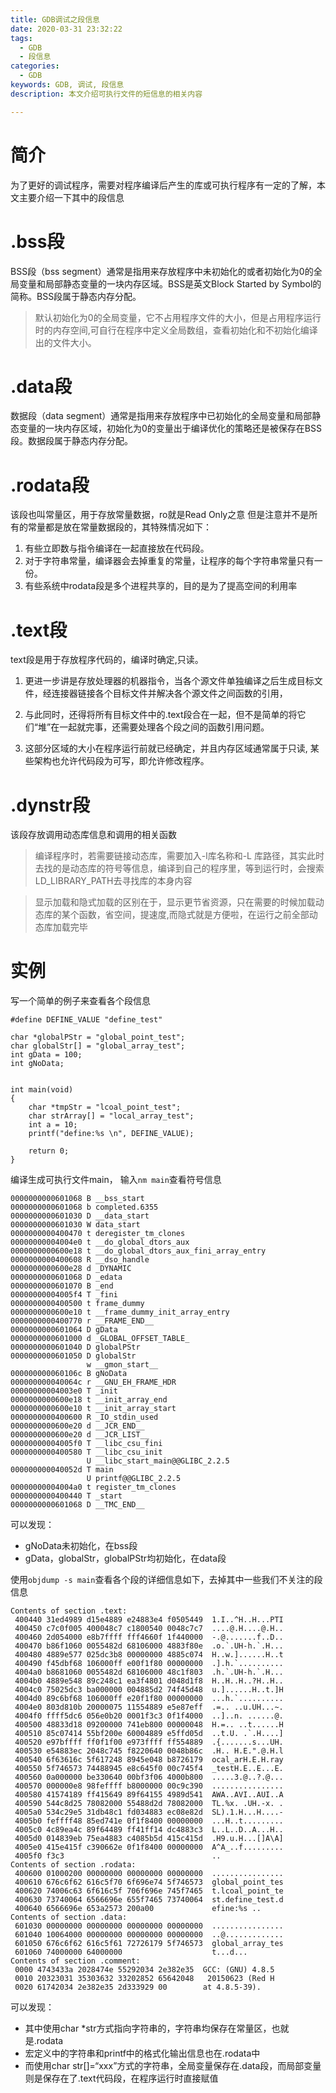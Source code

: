 ```yaml
---
title: GDB调试之段信息
date: 2020-03-31 23:32:22
tags:
  - GDB
  - 段信息
categories:
  - GDB
keywords: GDB, 调试, 段信息
description: 本文介绍可执行文件的短信息的相关内容

---
```



# **简介**

为了更好的调试程序，需要对程序编译后产生的库或可执行程序有一定的了解，本文主要介绍一下其中的段信息

# **.bss段**
BSS段（bss segment）通常是指用来存放程序中未初始化的或者初始化为0的全局变量和局部静态变量的一块内存区域。BSS是英文Block Started by Symbol的简称。BSS段属于静态内存分配。

> 默认初始化为0的全局变量，它不占用程序文件的大小，但是占用程序运行时的内存空间,可自行在程序中定义全局数组，查看初始化和不初始化编译出的文件大小。


# **.data段**

数据段（data segment）通常是指用来存放程序中已初始化的全局变量和局部静态变量的一块内存区域，初始化为0的变量出于编译优化的策略还是被保存在BSS段。数据段属于静态内存分配。


# **.rodata段**

该段也叫常量区，用于存放常量数据，ro就是Read Only之意
但是注意并不是所有的常量都是放在常量数据段的，其特殊情况如下：
1. 有些立即数与指令编译在一起直接放在代码段。
2. 对于字符串常量，编译器会去掉重复的常量，让程序的每个字符串常量只有一份。
3. 有些系统中rodata段是多个进程共享的，目的是为了提高空间的利用率


# **.text段**

text段是用于存放程序代码的，编译时确定,只读。

1. 更进一步讲是存放处理器的机器指令，当各个源文件单独编译之后生成目标文件，经连接器链接各个目标文件并解决各个源文件之间函数的引用，

2. 与此同时，还得将所有目标文件中的.text段合在一起，但不是简单的将它们“堆”在一起就完事，还需要处理各个段之间的函数引用问题。

3. 这部分区域的大小在程序运行前就已经确定，并且内存区域通常属于只读, 某些架构也允许代码段为可写，即允许修改程序。

# **.dynstr段**

该段存放调用动态库信息和调用的相关函数

> 编译程序时，若需要链接动态库，需要加入-l库名称和-L 库路径，其实此时去找的是动态库的符号等信息，编译到自己的程序里，等到运行时，会搜索LD_LIBRARY_PATH去寻找库的本身内容

> 显示加载和隐式加载的区别在于，显示更节省资源，只在需要的时候加载动态库的某个函数，省空间，提速度,而隐式就是方便啦，在运行之前全部动态库加载完毕

# **实例**

写一个简单的例子来查看各个段信息

```
#define DEFINE_VALUE "define_test"

char *globalPStr = "global_point_test";
char globalStr[] = "global_array_test";
int gData = 100;
int gNoData;


int main(void)
{
    char *tmpStr = "lcoal_point_test";
    char strArray[] = "local_array_test";
    int a = 10;
    printf("define:%s \n", DEFINE_VALUE);

    return 0;
}

```
编译生成可执行文件main，
输入`nm main`查看符号信息

```
0000000000601068 B __bss_start
0000000000601068 b completed.6355
0000000000601030 D __data_start
0000000000601030 W data_start
0000000000400470 t deregister_tm_clones
00000000004004e0 t __do_global_dtors_aux
0000000000600e18 t __do_global_dtors_aux_fini_array_entry
0000000000400608 R __dso_handle
0000000000600e28 d _DYNAMIC
0000000000601068 D _edata
0000000000601070 B _end
00000000004005f4 T _fini
0000000000400500 t frame_dummy
0000000000600e10 t __frame_dummy_init_array_entry
0000000000400770 r __FRAME_END__
0000000000601064 D gData
0000000000601000 d _GLOBAL_OFFSET_TABLE_
0000000000601040 D globalPStr
0000000000601050 D globalStr
                 w __gmon_start__
000000000060106c B gNoData
000000000040064c r __GNU_EH_FRAME_HDR
00000000004003e0 T _init
0000000000600e18 t __init_array_end
0000000000600e10 t __init_array_start
0000000000400600 R _IO_stdin_used
0000000000600e20 d __JCR_END__
0000000000600e20 d __JCR_LIST__
00000000004005f0 T __libc_csu_fini
0000000000400580 T __libc_csu_init
                 U __libc_start_main@@GLIBC_2.2.5
000000000040052d T main
                 U printf@@GLIBC_2.2.5
00000000004004a0 t register_tm_clones
0000000000400440 T _start
0000000000601068 D __TMC_END__
```
可以发现：
+ gNoData未初始化，在bss段
+ gData，globalStr，globalPStr均初始化，在data段


使用`objdump -s main`查看各个段的详细信息如下，去掉其中一些我们不关注的段信息

```
Contents of section .text:
 400440 31ed4989 d15e4889 e24883e4 f0505449  1.I..^H..H...PTI
 400450 c7c0f005 400048c7 c1800540 0048c7c7  ....@.H....@.H..
 400460 2d054000 e8b7ffff fff4660f 1f440000  -.@.......f..D..
 400470 b86f1060 0055482d 68106000 4883f80e  .o.`.UH-h.`.H...
 400480 4889e577 025dc3b8 00000000 4885c074  H..w.]......H..t
 400490 f45dbf68 106000ff e00f1f80 00000000  .].h.`..........
 4004a0 b8681060 0055482d 68106000 48c1f803  .h.`.UH-h.`.H...
 4004b0 4889e548 89c248c1 ea3f4801 d048d1f8  H..H..H..?H..H..
 4004c0 75025dc3 ba000000 004885d2 74f45d48  u.]......H..t.]H
 4004d0 89c6bf68 106000ff e20f1f80 00000000  ...h.`..........
 4004e0 803d810b 20000075 11554889 e5e87eff  .=.. ..u.UH...~.
 4004f0 ffff5dc6 056e0b20 0001f3c3 0f1f4000  ..]..n. ......@.
 400500 48833d18 09200000 741eb800 00000048  H.=.. ..t......H
 400510 85c07414 55bf200e 60004889 e5ffd05d  ..t.U. .`.H....]
 400520 e97bffff ff0f1f00 e973ffff ff554889  .{.......s...UH.
 400530 e54883ec 2048c745 f8220640 0048b86c  .H.. H.E.".@.H.l
 400540 6f63616c 5f617248 8945e048 b8726179  ocal_arH.E.H.ray
 400550 5f746573 74488945 e8c645f0 00c745f4  _testH.E..E...E.
 400560 0a000000 be330640 00bf3f06 4000b800  .....3.@..?.@...
 400570 000000e8 98feffff b8000000 00c9c390  ................
 400580 41574189 ff415649 89f64155 4989d541  AWA..AVI..AUI..A
 400590 544c8d25 78082000 55488d2d 78082000  TL.%x. .UH.-x. .
 4005a0 534c29e5 31db48c1 fd034883 ec08e82d  SL).1.H...H....-
 4005b0 feffff48 85ed741e 0f1f8400 00000000  ...H..t.........
 4005c0 4c89ea4c 89f64489 ff41ff14 dc4883c3  L..L..D..A...H..
 4005d0 014839eb 75ea4883 c4085b5d 415c415d  .H9.u.H...[]A\A]
 4005e0 415e415f c390662e 0f1f8400 00000000  A^A_..f.........
 4005f0 f3c3                                 ..              
Contents of section .rodata:
 400600 01000200 00000000 00000000 00000000  ................
 400610 676c6f62 616c5f70 6f696e74 5f746573  global_point_tes
 400620 74006c63 6f616c5f 706f696e 745f7465  t.lcoal_point_te
 400630 73740064 6566696e 655f7465 73740064  st.define_test.d
 400640 6566696e 653a2573 200a00             efine:%s ..     
Contents of section .data:
 601030 00000000 00000000 00000000 00000000  ................
 601040 10064000 00000000 00000000 00000000  ..@.............
 601050 676c6f62 616c5f61 72726179 5f746573  global_array_tes
 601060 74000000 64000000                    t...d...        
Contents of section .comment:
 0000 4743433a 2028474e 55292034 2e382e35  GCC: (GNU) 4.8.5
 0010 20323031 35303632 33202852 65642048   20150623 (Red H
 0020 61742034 2e382e35 2d333929 00        at 4.8.5-39).   

```
可以发现：

+ 其中使用char *str方式指向字符串的，字符串均保存在常量区，也就是.rodata
+ 宏定义中的字符串和printf中的格式化输出信息也在.rodata中
+ 而使用char str[]=“xxx”方式的字符串，全局变量保存在.data段，而局部变量则是保存在了.text代码段，在程序运行时直接赋值